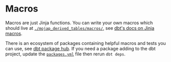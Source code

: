 # Macros

Macros are just Jinja functions. You can write your own macros which should live at [`./mojap_derived_tables/macros/`](./mojap_derived_tables/macros/), see [dbt's docs on Jinja macros](https://docs.getdbt.com/docs/building-a-dbt-project/jinja-macros).


There is an ecosystem of packages containing helpful macros and tests you can use, see [dbt package hub](https://hub.getdbt.com/dbt-labs/dbt_utils/latest/). If you need a package adding to the dbt project, update the [`packages.yml`](./mojap_derived_tables/packages.yml) file then rerun `dbt deps`.